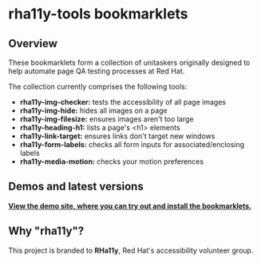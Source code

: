 # rha11y-tools bookmarklets

## Overview

These bookmarklets form a collection of unitaskers originally designed to help automate page QA testing processes at Red Hat.

The collection currently comprises the following tools:

- **rha11y-img-checker:** tests the accessibility of all page images
- **rha11y-img-hide:** hides all images on a page
- **rha11y-img-filesize:** ensures images aren't too large
- **rha11y-heading-h1:** lists a page's &lt;h1&gt; elements
- **rha11y-link-target:** ensures links don't target new windows
- **rha11y-form-labels:** checks all form inputs for associated/enclosing labels
- **rha11y-media-motion:** checks your motion preferences

## Demos and latest versions

**[View the demo site, where you can try out and install the bookmarklets.](https://rha11y-tools.netlify.app/)**

## Why "rha11y"?

This project is branded to **RHa11y**, Red Hat's accessibility volunteer group.

